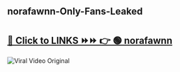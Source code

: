 
 ## norafawnn-Only-Fans-Leaked

# <h2><a href="https://clipsfans.com/norafawnn&ref=git">🔗 Click to LINKS ⏩⏩ 👉 🟢 norafawnn </a></h2>

<a href="https://clipsfans.com/norafawnn&ref=git" rel="nofollow" data-target="animated-image.originalLink"><img src="https://i.ibb.co.com/xMMVF88/686577567.gif" alt="Viral Video Original" style="max-width: 100%; display: inline-block;" data-target="animated-image.originalImage"></a>
